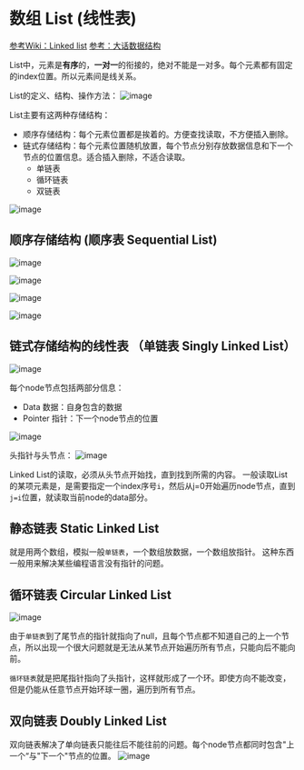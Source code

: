 # 数组 List (线性表)

[参考Wiki：Linked list](https://www.wikiwand.com/en/Linked_list)
[参考：大话数据结构](https://book.douban.com/subject/6424904/)

List中，元素是**有序**的，**一对一**的衔接的，绝对不能是一对多。每个元素都有固定的index位置。所以元素间是线关系。

List的定义、结构、操作方法：
![image](https://user-images.githubusercontent.com/14041622/48191857-35574c00-e381-11e8-898f-96b09a0752e3.png)

List主要有这两种存储结构：
- 顺序存储结构：每个元素位置都是挨着的。方便查找读取，不方便插入删除。
- 链式存储结构：每个元素位置随机放置，每个节点分别存放数据信息和下一个节点的位置信息。适合插入删除，不适合读取。
    - 单链表
    - 循环链表
    - 双链表

![image](https://user-images.githubusercontent.com/14041622/48250291-c4736b00-e438-11e8-8862-e0ff8f5e2331.png)


## 顺序存储结构 (顺序表 Sequential List) 

![image](https://user-images.githubusercontent.com/14041622/48248778-a9eac300-e433-11e8-8353-f891293454c3.png)

![image](https://user-images.githubusercontent.com/14041622/48248684-4e203a00-e433-11e8-95c4-026235f260ab.png)

![image](https://user-images.githubusercontent.com/14041622/48248669-42347800-e433-11e8-8dde-621eb5b2f9ce.png)

![image](https://user-images.githubusercontent.com/14041622/48248758-96d7f300-e433-11e8-896a-5e2d6485438d.png)


## 链式存储结构的线性表 （单链表 Singly Linked List）

![image](https://user-images.githubusercontent.com/14041622/48250380-14523200-e439-11e8-94cd-913658f4203d.png)

每个node节点包括两部分信息：
- Data 数据：自身包含的数据
- Pointer 指针：下一个node节点的位置

![image](https://user-images.githubusercontent.com/14041622/48248637-29c45d80-e433-11e8-9347-e3549d0979cc.png)

头指针与头节点：
![image](https://user-images.githubusercontent.com/14041622/48248907-21205700-e434-11e8-84f4-346a050e25e3.png)

Linked List的读取，必须从头节点开始找，直到找到所需的内容。
一般读取List的某项元素是，是需要指定一个index序号`i`，然后从j=0开始遍历node节点，直到`j=i`位置，就读取当前node的data部分。


## 静态链表 Static Linked List

就是用两个数组，模拟一般`单链表`，一个数组放数据，一个数组放指针。
这种东西一般用来解决某些编程语言没有指针的问题。


## 循环链表 Circular Linked List

![image](https://user-images.githubusercontent.com/14041622/48250399-1f0cc700-e439-11e8-9830-56e303ea0c54.png)

由于`单链表`到了尾节点的指针就指向了null，且每个节点都不知道自己的上一个节点，所以出现一个很大问题就是无法从某节点开始遍历所有节点，只能向后不能向前。

`循环链表`就是把尾指针指向了头指针，这样就形成了一个环。即使方向不能改变，但是仍能从任意节点开始环球一圈，遍历到所有节点。


## 双向链表 Doubly Linked List

双向链表解决了单向链表只能往后不能往前的问题。每个node节点都同时包含"上一个“与"下一个"节点的位置。
![image](https://user-images.githubusercontent.com/14041622/48250097-1bc50b80-e438-11e8-885e-0d3c1764f08e.png)

